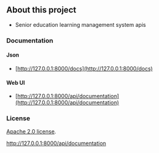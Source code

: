 
## About this project
- Senior education learning management system apis

### Documentation

#### Json
- [http://127.0.0.1:8000/docs](http://127.0.0.1:8000/docs)
#### Web UI
- [http://127.0.0.1:8000/api/documentation](http://127.0.0.1:8000/api/documentation)

### License
[Apache 2.0 license](https://www.apache.org/licenses/LICENSE-2.0.html).


http://127.0.0.1:8000/api/documentation

